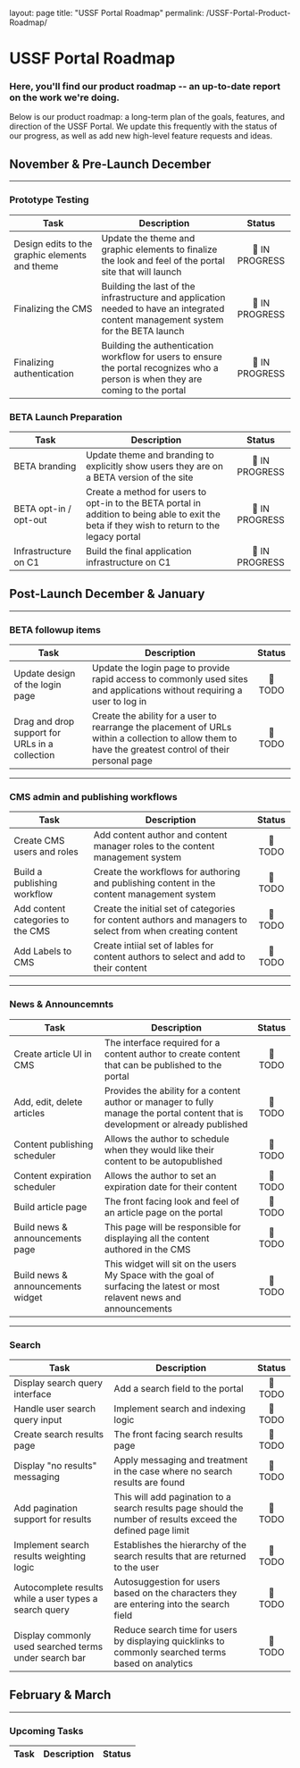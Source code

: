 layout: page
title: "USSF Portal Roadmap"
permalink: /USSF-Portal-Product-Roadmap/

# USSF Portal Roadmap

### Here, you'll find our product roadmap -- an up-to-date report on the work we're doing. 

Below is our product roadmap: a long-term plan of the goals, features, and direction of the USSF Portal. We update this frequently with the status of our progress, as well as add new high-level feature requests and ideas. 


## November & Pre-Launch December
____________________________________________________
### Prototype Testing
| Task  | Description | Status |
| ------ | ------ | :------: |
| Design edits to the graphic elements and theme | Update the theme and graphic elements to finalize the look and feel of the portal site that will launch | :rocket: IN PROGRESS |
| Finalizing the CMS | Building the last of the infrastructure and application needed to have an integrated content management system for the BETA launch | :rocket: IN PROGRESS |
| Finalizing authentication | Building the authentication workflow for users to ensure the portal recognizes who a person is when they are coming to the portal | :rocket: IN PROGRESS |

### BETA Launch Preparation
| Task  | Description | Status |
| ------ | ------ | :------: |
| BETA branding | Update theme and branding to explicitly show users they are on a BETA version of the site | :rocket: IN PROGRESS |
| BETA opt-in / opt-out | Create a method for users to opt-in to the BETA portal in addition to being able to exit the beta if they wish to return to the legacy portal | :rocket: IN PROGRESS |
| Infrastructure on C1 | Build the final application infrastructure on C1 | :rocket: IN PROGRESS |


## Post-Launch December & January
____________________________________________________
### BETA followup items
| Task  | Description | Status |
| ------ | ------ | :------: |
| Update design of the login page | Update the login page to provide rapid access to commonly used sites and applications without requiring a user to log in | :construction: TODO |
| Drag and drop support for URLs in a collection | Create the ability for a user to rearrange the placement of URLs within a collection to allow them to have the greatest control of their personal page | :construction: TODO |

____________________________________________________
### CMS admin and publishing workflows
| Task  | Description | Status |
| ------ | ------ | :------: |
| Create CMS users and roles | Add content author and content manager roles to the content management system | :construction: TODO |
| Build a publishing workflow | Create the workflows for authoring and publishing content in the content management system | :construction: TODO |
| Add content categories to the CMS | Create the initial set of categories for content authors and managers to select from when creating content | :construction: TODO |
| Add Labels to CMS | Create intiial set of lables for content authors to select and add to their content | :construction: TODO |

_____________________________________________________
### News & Announcemnts 
| Task  | Description | Status |
| ------ | ------ | :------: |
| Create article UI in CMS | The interface required for a content author to create content that can be published to the portal | :construction: TODO |
| Add, edit, delete articles | Provides the ability for a content author or manager to fully manage the portal content that is development or already published | :construction: TODO |
| Content publishing scheduler | Allows the author to schedule when they would like their content to be autopublished | :construction: TODO |
| Content expiration scheduler | Allows the author to set an expiration date for their content | :construction: TODO |
| Build article page | The front facing look and feel of an article page on the portal | :construction: TODO |
| Build news & announcements page | This page will be responsible for displaying all the content authored in the CMS | :construction: TODO |
| Build news & announcements widget | This widget will sit on the users My Space with the goal of surfacing the latest or most relavent news and announcements | :construction: TODO | 

______________________________________________________
### Search
| Task  | Description | Status |
| ------ | ------ | :------: |
| Display search query interface | Add a search field to the portal | :construction: TODO |
| Handle user search query input | Implement search and indexing logic | :construction: TODO |
| Create search results page | The front facing search results page | :construction: TODO |
| Display "no results" messaging | Apply messaging and treatment in the case where no search results are found | :construction: TODO |
| Add pagination support for results | This will add pagination to a search results page should the number of results exceed the defined page limit | :construction: TODO |
| Implement search results weighting logic | Establishes the hierarchy of the search results that are returned to the user | :construction: TODO |
| Autocomplete results while a user types a search query | Autosuggestion for users based on the characters they are entering into the search field | :construction: TODO |
| Display commonly used searched terms under search bar | Reduce search time for users by displaying quicklinks to commonly searched terms based on analytics | :construction: TODO |


## February & March
____________________________________________________
### Upcoming Tasks
| Task  | Description | Status |
| ------ | ------ | :------: |
